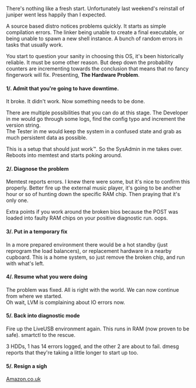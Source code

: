 There's nothing like a fresh start. Unfortunately last weekend's reinstall of
juniper went less happily than I expected.

A source based distro notices problems quickly. It starts as simple
compilation errors. The linker being unable to create a final executable, or
being unable to spawn a new shell instance. A bunch of random errors in tasks
that usually work.

You start to question your sanity in choosing this OS, it's been historically
reliable. It must be some other reason. But deep down the probability counters
are incrementing towards the conclusion that means that no fancy fingerwork
will fix. Presenting, **The Hardware Problem**.

#### 1/. Admit that you're going to have downtime.
  
It broke. It didn't work. Now something needs to be done.

There are multiple possibilities that you can do at this stage. The Developer
in me would go through some logs, find the config typo and increment the
version string.  
The Tester in me would keep the system in a confused state and grab as much
persistent data as possible.

This is a setup that should just work™. So the SysAdmin in me takes over.
Reboots into memtest and starts poking around.  

#### 2/. Diagnose the problem
  
Memtest reports errors. I knew there were some, but it's nice to confirm this
properly. Better fire up the external music player, it's going to be another
hour or so of hunting down the specific RAM chip. Then praying that it's only
one.

Extra points if you work around the broken bios because the POST was loaded
into faulty RAM chips on your positive diagnostic run. oops.  

#### 3/. Put in a temporary fix

In a more prepared environment there would be a hot standby (just reprogram
the load balancers), or replacement hardware in a nearby cupboard. This is a
home system, so just remove the broken chip, and run with what's left.  

#### 4/. Resume what you were doing
  
The problem was fixed. All is right with the world. We can now continue from
where we started.  
Oh wait, LVM is complaining about IO errors now.  

#### 5/. Back into diagnostic mode
  
Fire up the LiveUSB environment again. This runs in RAM (now proven to be
safe). smartctl to the rescue.

3 HDDs, 1 has 14 errors logged, and the other 2 are about to fail. dmesg
reports that they're taking a little longer to start up too.  

#### 5/. Resign a sigh

  
[Amazon.co.uk](http://www.amazon.co.uk/gp/product/B006KCX0UE/ref=oh_details_o01_s00_i00)  
